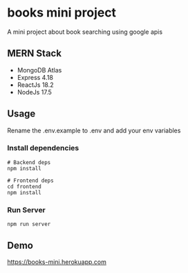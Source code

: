 # books mini project
A mini project about book searching using google apis

## MERN Stack
- MongoDB Atlas
- Express 4.18
- ReactJs 18.2
- NodeJs  17.5

## Usage
Rename the .env.example to .env and add your env variables

### Install dependencies
```
# Backend deps
npm install

# Frontend deps
cd frontend
npm install
```

### Run Server
```
npm run server
```

## Demo
https://books-mini.herokuapp.com
